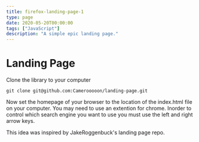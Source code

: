 ```yaml
---
title: firefox-landing-page-1
type: page
date: 2020-05-20T00:00:00
tags: ["JavaScript"]
description: "A simple epic landing page."
---
```


# Landing Page

Clone the library to your computer

    git clone git@github.com:Camerooooon/landing-page.git

Now set the homepage of your browser to the location of the index.html file on your computer. You may need to use an extention for chrome.
Inorder to control which search engine you want to use you must use the left and right arrow keys.

This idea was inspired by JakeRoggenbuck's landing page repo.
